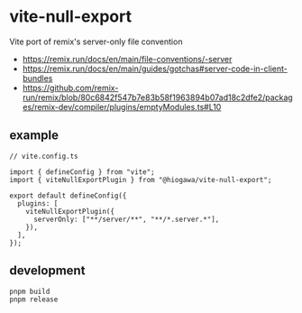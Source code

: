 # vite-null-export

Vite port of remix's server-only file convention

- https://remix.run/docs/en/main/file-conventions/-server
- https://remix.run/docs/en/main/guides/gotchas#server-code-in-client-bundles
- https://github.com/remix-run/remix/blob/80c6842f547b7e83b58f1963894b07ad18c2dfe2/packages/remix-dev/compiler/plugins/emptyModules.ts#L10

## example

```tsx
// vite.config.ts

import { defineConfig } from "vite";
import { viteNullExportPlugin } from "@hiogawa/vite-null-export";

export default defineConfig({
  plugins: [
    viteNullExportPlugin({
      serverOnly: ["**/server/**", "**/*.server.*"],
    }),
  ],
});
```

## development

```sh
pnpm build
pnpm release
```
